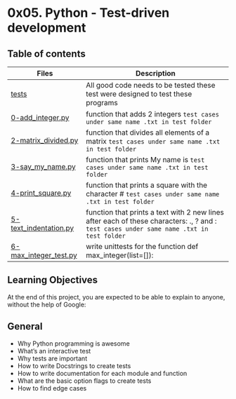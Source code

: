 # 0x05. Python - Test-driven development

## Table of contents

Files | Description
------ | ------
[tests](https://github.com/ronroeandassociates/holbertonschool-higher_level_programming/tree/main/0x07-python-test_driven_development/tests) | All good code needs to be tested these test were designed to test these programs
[0-add_integer.py](https://github.com/ronroeandassociates/holbertonschool-higher_level_programming/blob/main/0x07-python-test_driven_development/0-add_integer.py) | function that adds 2 integers ```test cases under same name .txt in test folder```
[2-matrix_divided.py](https://github.com/ronroeandassociates/holbertonschool-higher_level_programming/blob/main/0x07-python-test_driven_development/2-matrix_divided.py) | function that divides all elements of a matrix ```test cases under same name .txt in test folder```
[3-say_my_name.py](https://github.com/ronroeandassociates/holbertonschool-higher_level_programming/blob/main/0x07-python-test_driven_development/3-say_my_name.py) | function that prints My name is <first name> <last name> ```test cases under same name .txt in test folder```
[4-print_square.py](https://github.com/ronroeandassociates/holbertonschool-higher_level_programming/blob/main/0x07-python-test_driven_development/4-print_square.py) | function that prints a square with the character # ```test cases under same name .txt in test folder```
[5-text_indentation.py](https://github.com/ronroeandassociates/holbertonschool-higher_level_programming/blob/main/0x07-python-test_driven_development/5-text_indentation.py) | function that prints a text with 2 new lines after each of these characters: ., ? and : ```test cases under same name .txt in test folder```
[6-max_integer_test.py](https://github.com/ronroeandassociates/holbertonschool-higher_level_programming/tree/main/0x07-python-test_driven_development/tests/6-max_integer_test.py) | write unittests for the function def max_integer(list=[]):

## Learning Objectives
At the end of this project, you are expected to be able to explain to anyone, without the help of Google:

## General
- Why Python programming is awesome
- What’s an interactive test
- Why tests are important
- How to write Docstrings to create tests
- How to write documentation for each module and function
- What are the basic option flags to create tests
- How to find edge cases
